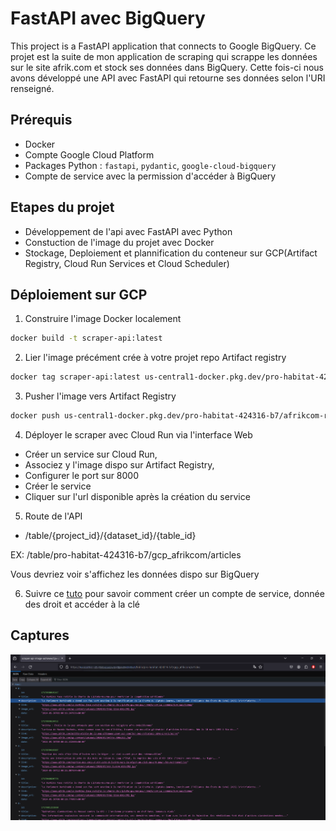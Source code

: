 # FastAPI avec BigQuery

This project is a FastAPI application that connects to Google BigQuery.
Ce projet est la suite de mon application de scraping qui scrappe les données sur le site afrik.com et stock ses données dans BigQuery.
Cette fois-ci nous avons développé une API avec FastAPI qui retourne ses données selon l'URI renseigné.



## Prérequis

- Docker
- Compte Google Cloud Platform
- Packages Python : `fastapi`, `pydantic`, `google-cloud-bigquery`
- Compte de service avec la permission d'accéder à BigQuery 



## Etapes du projet

- Développement de l'api avec FastAPI avec Python
- Constuction de l'image du projet avec Docker
- Stockage, Deploiement et plannification du conteneur sur GCP(Artifact Registry, Cloud Run Services et Cloud Scheduler)


## Déploiement sur GCP

1. Construire l'image Docker localement
```bash
docker build -t scraper-api:latest

```

2. Lier l'image précément crée à votre projet repo Artifact registry
```bash
docker tag scraper-api:latest us-central1-docker.pkg.dev/pro-habitat-424316-b7/afrikcom-repo/scraper-api-image

```

3. Pusher l'image vers Artifact Registry
```bash
docker push us-central1-docker.pkg.dev/pro-habitat-424316-b7/afrikcom-repo/scraper-api-image

```

4. Déployer le scraper avec Cloud Run via l'interface Web
- Créer un service sur Cloud Run, 
- Associez y l'image dispo sur Artifact Registry,
- Configurer le port sur 8000
- Créer le service
- Cliquer sur l'url disponible après la création du service


5. Route de l'API
- /table/{project_id}/{dataset_id}/{table_id}

EX: /table/pro-habitat-424316-b7/gcp_afrikcom/articles

Vous devriez voir s'affichez les données dispo sur BigQuery


6. Suivre ce [tuto](https://www.youtube.com/watch?v=fmGhBvA5tSo&list=LL&index=1&t=153s) pour savoir comment créer un compte de service, donnée des droit et accéder à la clé



## Captures
![Donnée retournées](captures/result.png)
